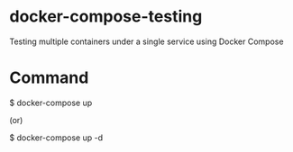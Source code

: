 # docker-compose-testing
Testing multiple containers under a single service using Docker Compose


# Command
$ docker-compose up

(or)

$ docker-compose up -d
